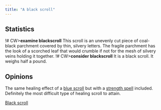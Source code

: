 ```yaml
---
title: "A black scroll"
---
```


## Statistics

!# CW\>**examine blackscroll**
This scroll is an unevenly cut piece of coal-black parchment covered by
thin,
silvery letters. The fragile parchment has the look of a scorched leaf
that
would crumble if not for the mesh of silvery veins holding it
together.
!# CW\>**consider blackscroll**
It is a black scroll.
It weighs half a pound.

## Opinions

The same healing effect of a [blue scroll](A_blue_scroll "wikilink") but
with a [strength spell](Strength_spell "wikilink") included. Definitely
the most difficult type of healing scroll to attain.

[Black scroll](Category:_Miscellaneous_equipment "wikilink")